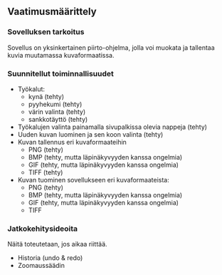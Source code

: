 ## Vaatimusmäärittely

### Sovelluksen tarkoitus

Sovellus on yksinkertainen piirto-ohjelma, jolla voi muokata ja tallentaa kuvia muutamassa kuvaformaatissa.

### Suunnitellut toiminnallisuudet

- Työkalut:
    - kynä (tehty)
    - pyyhekumi (tehty)
    - värin valinta (tehty)
    - sankkotäyttö (tehty)
- Työkalujen valinta painamalla sivupalkissa olevia nappeja (tehty)
- Uuden kuvan luominen ja sen koon valinta (tehty)
- Kuvan tallennus eri kuvaformaateihin
    - PNG (tehty)
    - BMP (tehty, mutta läpinäkyvyyden kanssa ongelmia)
    - GIF (tehty, mutta läpinäkyvyyden kanssa ongelmia)
    - TIFF (tehty)
- Kuvan tuominen sovellukseen eri kuvaformaateista:
    - PNG (tehty)
    - BMP (tehty, mutta läpinäkyvyyden kanssa ongelmia)
    - GIF (tehty, mutta läpinäkyvyyden kanssa ongelmia)
    - TIFF

### Jatkokehitysideoita

Näitä toteutetaan, jos aikaa riittää.
- Historia (undo & redo)
- Zoomaussäädin